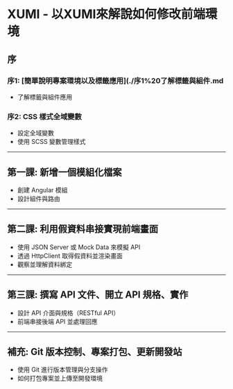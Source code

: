 # XUMI - 以XUMI來解說如何修改前端環境

## 序 
### 序1: [簡單說明專案環境以及標籤應用](./序1%20了解標籤與組件.md
- 了解標籤與組件應用

### 序2: CSS 樣式全域變數
- 設定全域變數
- 使用 SCSS 變數管理樣式

---

## 第一課: 新增一個模組化檔案
- 創建 Angular 模組
- 設計組件與路由

---

## 第二課: 利用假資料串接實現前端畫面
- 使用 JSON Server 或 Mock Data 來模擬 API
- 透過 HttpClient 取得假資料並渲染畫面
- 觀察並理解資料綁定

---

## 第三課: 撰寫 API 文件、開立 API 規格、實作
- 設計 API 介面與規格（RESTful API）
- 前端串接後端 API 並處理回應

---

## 補充: Git 版本控制、專案打包、更新開發站
- 使用 Git 進行版本管理與分支操作
- 如何打包專案並上傳至開發環境
